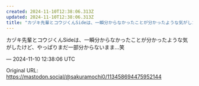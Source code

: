 ```yaml
---
created: 2024-11-10T12:38:06.313Z
updated: 2024-11-10T12:38:06.313Z
title: "カヅキ先輩とコウジくんSideは、一瞬分からなかったことが分かったような気がした[...]"
---
```


<p>カヅキ先輩とコウジくんSideは、一瞬分からなかったことが分かったような気がしたけど、やっぱりまだ一部分からないまま…笑</p>

&mdash; 2024-11-10 12:38:06 UTC

Original URL: https://mastodon.social/@sakuramochi0/113458694475952144
